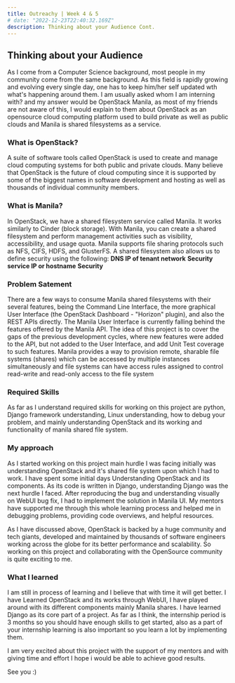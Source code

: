 ```yaml
---
title: Outreachy | Week 4 & 5
# date: "2022-12-23T22:40:32.169Z"  
description: Thinking about your Audience Cont.
---
```


## Thinking about your Audience
As I come from a Computer Science background, most people in my community come from the same background. As this field is rapidly growing and evolving every single day, one has to keep him/her self updated wth what's happening around them. I am usually asked whom I am interning with? and my answer would be OpenStack Manila, as most of my friends are not aware of this, I would explain to them about OpenStack as an opensource cloud computing platform used to build private as well as public clouds and Manila is shared filesystems as a service.

### What is OpenStack?
 A suite of software tools called OpenStack is used to create and manage cloud computing systems for both public and private clouds. Many believe that OpenStack is the future of cloud computing since it is supported by some of the biggest names in software development and hosting as well as thousands of individual community members.
### What is Manila?
In OpenStack, we have a shared filesystem service called Manila. It works similarly to Cinder (block storage). With Manila, you can create a shared filesystem and perform management activities such as visibility, accessibility, and usage quota. Manila supports file sharing protocols such as NFS, CIFS, HDFS, and GlusterFS.
A shared filesystem also allows us to define security using the following:
**DNS IP of tenant network**
**Security service IP or hostname**
**Security**

### Problem Satement 
There are a few ways to consume Manila shared filesystems with their several features, being the Command Line Interface, the more graphical User Interface (the OpenStack Dashboard - "Horizon" plugin), and also the REST APIs directly. The Manila User Interface is currently falling behind the features offered by the Manila API. The idea of this project is to cover the gaps of the previous development cycles, where new features were added to the API, but not added to the User Interface, and add Unit Test coverage to such features.
Manila provides a way to provision remote, sharable file systems (shares) which can be accessed by multiple instances simultaneously and file systems can have access rules assigned to control read-write and read-only access to the file system 


### Required Skills
As far as I understand required skills for working on this project are python, Django framework understanding, Linux understanding, how to debug your problem, and mainly understanding OpenStack and its working and functionality of manila shared file system.


### My approach
As I started working on this project main hurdle I was facing initially was understanding OpenStack and it's shared file system upon which I had to work.
I have spent some initial days Understanding OpenStack and its components.
As its code is written in Django, understanding Django was the next hurdle I faced. After reproducing the bug and understanding visually on WebUI bug fix, I had to implement the solution in Manila UI.
My mentors have supported me through this whole learning process and helped me in debugging problems, providing code overviews, and helpful resources.

As I have discussed above, OpenStack is backed by a huge community and tech giants, developed and maintained by thousands of software engineers working across the globe for its better performance and scalability. So working on this project and collaborating with the OpenSource community is quite exciting to me. 

### What I learned
I am still in process of learning and I believe that with time it will get better. I have Learned OpenStack and its works through WebUI, I have played around with its different components mainly Manila shares. I have learned Django as its core part of a project.
As far as I think, the internship period is 3 months so you should have enough skills to get started, also as a part of your internship learning is also important so you learn a lot by implementing them.

I am very excited about this project with the support of my mentors and with giving time and effort I hope i would be able to achieve good results.

See you :)



